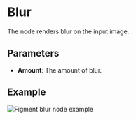 # Blur

The node renders blur on the input image.

## Parameters

- **Amount**: The amount of blur.

## Example

<img src="/img/nodes/blur.jpg" alt="Figment blur node example"/>
